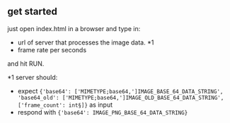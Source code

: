 ## get started

just open index.html in a browser and type in:

- url of server that processes the image data. *1
- frame rate per seconds

and hit RUN.

*1 server should:

- expect ``{'base64': ['MIMETYPE;base64,']IMAGE_BASE_64_DATA_STRING', 'base64_old': ['MIMETYPE;base64,']IMAGE_OLD_BASE_64_DATA_STRING', ['frame_count': int§]}`` as input
- respond with ``{'base64': IMAGE_PNG_BASE_64_DATA_STRING}``
